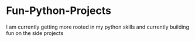 # Fun-Python-Projects
I am currently getting more rooted in my python skills and currently building fun on the side projects

